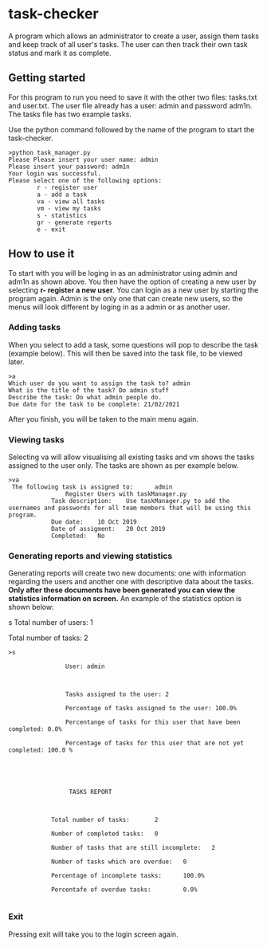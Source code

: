 # task-checker

A program which allows an administrator to create a user, assign them tasks and keep track of all user's tasks. The user can then track their own task status and mark it as complete.


## Getting started

For this program to run you need to save it with the other two files: tasks.txt and user.txt. The user file already has a user: admin and password adm1n. The tasks file has two example tasks.

Use the python command followed by the name of the program to start the task-checker.
```
>python task_manager.py
Please Please insert your user name: admin
Please insert your password: adm1n
Your login was successful.
Please select one of the following options:
        r - register user
        a - add a task
        va - view all tasks
        vm - view my tasks
        s - statistics
        gr - generate reports
        e - exit
 ```
 
 ## How to use it
 
 To start with you will be loging in as an administrator using admin and adm1n as shown above. You then have the option of creating a new user by selecting __r- register a new user__. You can login as a new user by starting the program again. Admin is the only one that can create new users, so the menus will look different by loging in as a admin or as another user.
 
 ### Adding tasks
 
 When you select to add a task, some questions will pop to describe the task (example below). This will then be saved into the task file, to be viewed later.
 ```
 >a
Which user do you want to assign the task to? admin
What is the title of the task? Do admin stuff
Describe the task: Do what admin people do.
Due date for the task to be complete: 21/02/2021
```
After you finish, you will be taken to the main menu again.

### Viewing tasks

Selecting va will allow visualising all existing tasks and vm shows the tasks assigned to the user only.
The tasks are shown as per example below.

```
>va
 The following task is assigned to:      admin
                Register Users with taskManager.py
            Task description:    Use taskManager.py to add the usernames and passwords for all team members that will be using this program.
            Due date:    10 Oct 2019
            Date of assigment:   20 Oct 2019
            Completed:   No
```

### Generating reports and viewing statistics

Generating reports will create two new documents: one with information regarding the users and another one with descriptive data about the tasks.
__Only after these documents have been generated you can view the statistics information on screen.__
An example of the statistics option is shown below:

s
Total number of users: 1

Total number of tasks: 2

```
>s

                User: admin



                Tasks assigned to the user: 2

                Percentage of tasks assigned to the user: 100.0%

                Percentange of tasks for this user that have been completed: 0.0%

                Percentage of tasks for this user that are not yet completed: 100.0 %





                 TASKS REPORT



            Total number of tasks:       2

            Number of completed tasks:   0

            Number of tasks that are still incomplete:   2

            Number of tasks which are overdue:   0

            Percentage of incomplete tasks:      100.0%

            Percentafe of overdue tasks:         0.0%


 ```
 
 ### Exit
 
 Pressing exit will take you to the login screen again.
 
 
 
